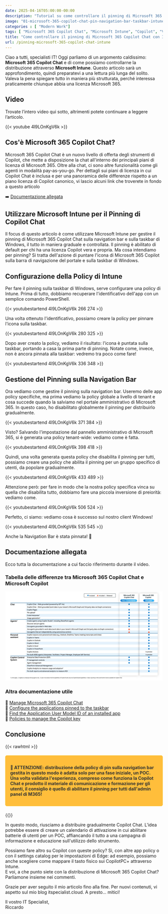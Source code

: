 ```yaml
---
date: 2025-04-16T05:00:00-00:00
description: "Tutorial su come controllare il pinning di Microsoft 365 Copilot Chat attraverso Microsoft Intune in maniera graduale e controllata."
image: "01-microsoft-365-copilot-chat-pin-navigation-bar-taskbar-intune.jpg"
categories : [ "Modern Work"]
tags: [ "Microsoft 365 Copilot Chat", "Microsoft Intune", "Copilot", "Video", "Guida", "Cloud Endpoint Diary"]
title: "Come controllare il pinning di Microsoft 365 Copilot Chat con Intune"
url: /pinning-microsoft-365-copilot-chat-intune
---
```

Ciao a tutti, specialisti IT! Oggi parliamo di un argomento caldissimo: **Microsoft 365 Copilot Chat** e di come possiamo controllarne la distribuzione attraverso **Microsoft Intune**. Questo articolo sarà un approfondimento, quindi preparatevi a una lettura più lunga del solito. Valeva la pena spiegare tutto in maniera più strutturata, perché interessa praticamente chiunque abbia una licenza Microsoft 365.

## Video
Trovate l’intero video qui sotto, altrimenti potete continuare a leggere l’articolo.

{{< youtube 4l9LOnKgV6k >}}

## Cos'è Microsoft 365 Copilot Chat?

Microsoft 365 Copilot Chat è un nuovo livello di offerta degli strumenti di Copilot, che mette a disposizione la chat all'interno dei principali piani di licenza di Microsoft 365. Oltre alla chat, ci sono altre funzionalità come gli agenti in modalità pay-as-you-go. Per dettagli sui piani di licenza in cui Copilot Chat è inclusa e per una panoramica delle differenze rispetto a un piano licenza di Copilot canonico, vi lascio alcuni link che troverete in fondo a questo articolo

➡️ [Documentazione allegata](#documentazione-allegata)

## Utilizzare Microsoft Intune per il Pinning di Copilot Chat

Il focus di questo articolo è come utilizzare Microsoft Intune per gestire il pinning di Microsoft 365 Copilot Chat sulla navigation bar e sulla taskbar di Windows, il tutto in maniera graduale e controllata. Il pinning è abilitato di default per chi ha una licenza Copilot vera e propria. Ma cosa intendiamo per pinning? Si tratta dell'azione di puntare l'icona di Microsoft 365 Copilot sulla barra di navigazione del portale e sulla taskbar di Windows.

## Configurazione della Policy di Intune

Per fare il pinning sulla taskbar di Windows, serve configurare una policy di Intune. Prima di tutto, dobbiamo recuperare l'identificativo dell'app con un semplice comando PowerShell.

{{< youtubestartend 4l9LOnKgV6k 266 274 >}}

Una volta ottenuto l'identificativo, possiamo creare la policy per pinnare l'icona sulla taskbar.

{{< youtubestartend 4l9LOnKgV6k 280 325 >}}

Dopo aver creato la policy, vediamo il risultato: l'icona è puntata sulla taskbar, portando a casa la prima parte di pinning. Notate come, invece, non è ancora pinnata alla taskbar: vedremo tra poco come fare!

{{< youtubestartend 4l9LOnKgV6k 336 348 >}}

## Gestione del Pinning sulla Navigation Bar

Ora vediamo come gestire il pinning sulla navigation bar. Useremo delle app policy specifiche, ma prima vediamo la policy globale a livello di tenant e cosa succede quando la salviamo nel portale amministrativo di Microsoft 365. In questo caso, ho disabilitato globalmente il pinning per distribuirlo gradualmente.

{{< youtubestartend 4l9LOnKgV6k 371 384 >}}

Visto? Salvando l'impostazione dal pannello amministrativo di Microsoft 365, si è generata una policy tenant-wide: vediamo come è fatta.

{{< youtubestartend 4l9LOnKgV6k 398 418 >}}

Quindi, una volta generata questa policy che disabilita il pinning per tutti, possiamo creare una policy che abilita il pinning per un gruppo specifico di utenti, da popolare gradualmente.

{{< youtubestartend 4l9LOnKgV6k 433 489 >}}

Attenzione però: per fare in modo che la nostra policy specifica vinca su quella che disabilita tutto, dobbiamo fare una piccola inversione di preiorità: vediamo come.

{{< youtubestartend 4l9LOnKgV6k 506 524 >}}

Perfetto, ci siamo: vediamo cosa è successo sul nostro client Windows!

{{< youtubestartend 4l9LOnKgV6k 535 545 >}}

Anche la Navigation Bar è stata pinnata! 🥳

## Documentazione allegata
Ecco tutta la documentazione a cui faccio riferimento durante il video.

### Tabella delle differenze tra Microsoft 365 Copilot Chat e Microsoft Copilot
[![Tabella delle differenze tra Microsoft 365 Copilot Chat e Microsoft Copilot](Copilot-Licensing-Blog-Image-3600px-scaled.jpg)](Copilot-Licensing-Blog-Image-3600px-scaled.jpg)

### Altra documentazione utile
📌 [Manage Microsoft 365 Copilot Chat](https://learn.microsoft.com/en-us/copilot/manage)  
📌 [Configure the applications pinned to the taskbar](https://learn.microsoft.com/en-us/windows/configuration/taskbar/pinned-apps?tabs=intune&pivots=windows-11)  
📌 [Find the Application User Model ID of an installed app](https://learn.microsoft.com/en-us/windows/configuration/store/find-aumid?tabs=ps%2Cexplorer&pivots=windows-11)  
📌 [Policies to manage the Copilot key](https://learn.microsoft.com/en-us/windows/client-management/manage-windows-copilot#policies-to-manage-the-copilot-key)

## Conclusione

{{< rawhtml >}}
<div class="old-article-warning" style="background-color:#ffbe3b;border:1px solid #fbc02d;padding:15px;margin:20px 0;border-radius:5px;color:#333;font-weight:700"><p>🚨 ATTENZIONE: distribuzione della policy di pin sulla navigation bar gestita in questo modo è adatta solo per una fase iniziale, un POC. Una volta validata l'esperienza, compreso come funziona la Copilot Chat e prodotto il materiale di comunicazione e formazione per gli utenti, il consiglio è quello di abilitare il pinning per tutti dall'admin panel di M365!</p></div>
{{</ rawhtml >}}

In questo modo, riusciamo a distribuire gradualmente Copilot Chat. L'idea potrebbe essere di creare un calendario di attivazione in cui abilitare batterie di utenti per un POC, affiancando il tutto a una campagna di informazione e educazione sull'utilizzo dello strumento.

Possiamo fare altro su Copilot con queste policy? Sì, con altre app policy o con il settings catalog per le impostazioni di Edge: ad esempio, possiamo anche scegliere come mappare il tasto fisico sui CopilotPC+ attraverso Intune.  
E voi, a che punto siete con la distribuzione di Microsoft 365 Copilot Chat? Parliamone insieme nei commenti.

Grazie per aver seguito il mio articolo fino alla fine. Per nuovi contenuti, vi aspetto sul mio blog itspecialist.cloud. A presto... mitici!

Il vostro IT Specialist,  
Riccardo